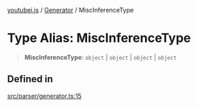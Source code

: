 [youtubei.js](../../../README.md) / [Generator](../README.md) / MiscInferenceType

# Type Alias: MiscInferenceType

> **MiscInferenceType**: `object` \| `object` \| `object` \| `object`

## Defined in

[src/parser/generator.ts:15](https://github.com/LuanRT/YouTube.js/blob/4729016fb98e7045ee4043857be7eef780c01e35/src/parser/generator.ts#L15)
